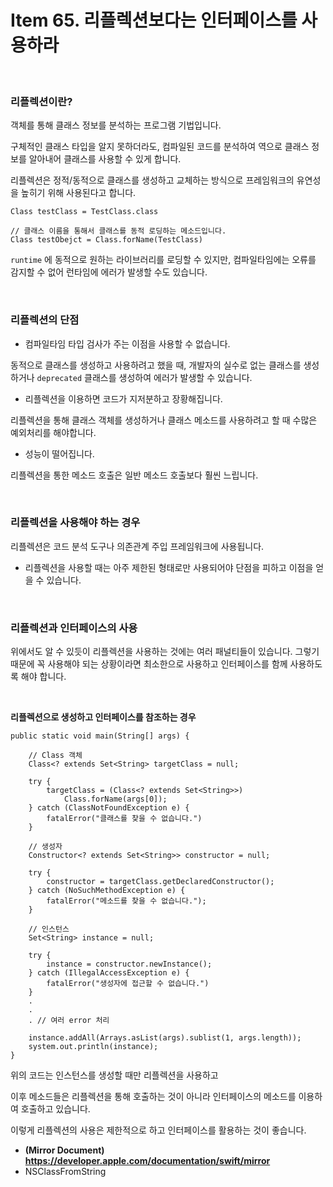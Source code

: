 # Item 65. 리플렉션보다는 인터페이스를 사용하라

<br>

### 리플렉션이란?

객체를 통해 클래스 정보를 분석하는 프로그램 기법입니다.

구체적인 클래스 타입을 알지 못하더라도, 컴파일된 코드를 분석하여 역으로 클래스 정보를 알아내어 클래스를 사용할 수 있게 합니다.

리플렉션은 정적/동적으로 클래스를 생성하고 교체하는 방식으로 프레임워크의 유연성을 높히기 위해 사용된다고 합니다.

```
Class testClass = TestClass.class

// 클래스 이름을 통해서 클래스를 동적 로딩하는 메소드입니다.
Class testObejct = Class.forName(TestClass)

```

`runtime` 에 동적으로 원하는 라이브러리를 로딩할 수 있지만, 컴파일타임에는 오류를 감지할 수 없어 런타임에 에러가 발생할 수도 있습니다.

<br>

### 리플렉션의 단점

- 컴파일타임 타입 검사가 주는 이점을 사용할 수 없습니다.

동적으로 클래스를 생성하고 사용하려고 했을 때, 개발자의 실수로 없는 클래스를 생성하거나 `deprecated` 클래스를 생성하여 에러가 발생할 수 있습니다.

- 리플렉션을 이용하면 코드가 지저분하고 장황해집니다.

리플렉션을 통해 클래스 객체를 생성하거나 클래스 메소드를 사용하려고 할 때 수많은 예외처리를 해야합니다.

- 성능이 떨어집니다.

리플렉션을 통한 메소드 호출은 일반 메소드 호출보다 훨씬 느립니다.

<br>

### 리플렉션을 사용해야 하는 경우

리플렉션은 코드 분석 도구나 의존관계 주입 프레임워크에 사용됩니다.

- 리플렉션을 사용할 때는 아주 제한된 형태로만 사용되어야 단점을 피하고 이점을 얻을 수 있습니다.

<br>

### 리플렉션과 인터페이스의 사용

위에서도 알 수 있듯이 리플렉션을 사용하는 것에는 여러 패널티들이 있습니다. 그렇기 때문에 꼭 사용해야 되는 상황이라면 최소한으로 사용하고 인터페이스를 함께 사용하도록 해야 합니다.

<br>

**리플렉션으로 생성하고 인터페이스를 참조하는 경우**

```
public static void main(String[] args) {

	// Class 객체 
	Class<? extends Set<String> targetClass = null;

	try { 
		targetClass = (Class<? extends Set<String>>)
			Class.forName(args[0]);
	} catch (ClassNotFoundException e) {
		fatalError("클래스를 찾을 수 없습니다.")
	}

	// 생성자
	Constructor<? extends Set<String>> constructor = null;
	
	try {
		constructor = targetClass.getDeclaredConstructor();
	} catch (NoSuchMethodException e) {
		fatalError("메소드를 찾을 수 없습니다.");
	}

	// 인스턴스
	Set<String> instance = null;
	
	try { 
		instance = constructor.newInstance();
	} catch (IllegalAccessException e) {
		fatalError("생성자에 접근할 수 없습니다.")
	} 
	.
	.
	. // 여러 error 처리

	instance.addAll(Arrays.asList(args).sublist(1, args.length));
	system.out.println(instance);
}

```

위의 코드는 인스턴스를 생성할 때만 리플렉션을 사용하고

이후 메소드들은 리플렉션을 통해 호출하는 것이 아니라 인터페이스의 메소드를 이용하여 호출하고 있습니다.

이렇게 리플렉션의 사용은 제한적으로 하고 인터페이스를 활용하는 것이 좋습니다.

- **(Mirror Document)** **https://developer.apple.com/documentation/swift/mirror**
- NSClassFromString

